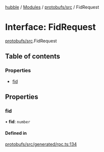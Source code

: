 [hubble](../README.md) / [Modules](../modules.md) / [protobufs/src](../modules/protobufs_src.md) / FidRequest

# Interface: FidRequest

[protobufs/src](../modules/protobufs_src.md).FidRequest

## Table of contents

### Properties

- [fid](protobufs_src.FidRequest.md#fid)

## Properties

### fid

• **fid**: `number`

#### Defined in

[protobufs/src/generated/rpc.ts:134](https://github.com/vinliao/hubble/blob/b933e0c/packages/protobufs/src/generated/rpc.ts#L134)
